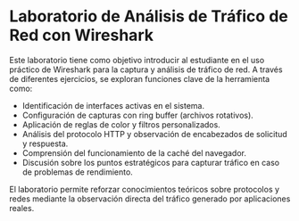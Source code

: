 # Laboratorio de Análisis de Tráfico de Red con Wireshark

Este laboratorio tiene como objetivo introducir al estudiante en el uso práctico de Wireshark para la captura y análisis de tráfico de red. A través de diferentes ejercicios, se exploran funciones clave de la herramienta como:

- Identificación de interfaces activas en el sistema.
- Configuración de capturas con ring buffer (archivos rotativos).
- Aplicación de reglas de color y filtros personalizados.
- Análisis del protocolo HTTP y observación de encabezados de solicitud y respuesta.
- Comprensión del funcionamiento de la caché del navegador.
- Discusión sobre los puntos estratégicos para capturar tráfico en caso de problemas de rendimiento.

El laboratorio permite reforzar conocimientos teóricos sobre protocolos y redes mediante la observación directa del tráfico generado por aplicaciones reales.

